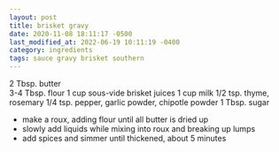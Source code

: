 ```yaml
---
layout: post
title: brisket gravy
date: 2020-11-08 18:11:17 -0500
last_modified_at: 2022-06-19 10:11:19 -0400
category: ingredients
tags: sauce gravy brisket southern
---
```


2 Tbsp. butter  
3-4 Tbsp. flour
1 cup sous-vide brisket juices
1 cup milk
1/2 tsp. thyme, rosemary
1/4 tsp. pepper, garlic powder, chipotle powder
1 Tbsp. sugar

* make a roux, adding flour until all butter is dried up
* slowly add liquids while mixing into roux and breaking up lumps
* add spices and simmer until thickened, about 5 minutes
